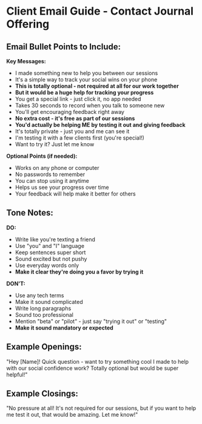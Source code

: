 # Client Email Guide - Contact Journal Offering

## Email Bullet Points to Include:

**Key Messages:**
- I made something new to help you between our sessions
- It's a simple way to track your social wins on your phone
- **This is totally optional - not required at all for our work together**
- **But it would be a huge help for tracking your progress**
- You get a special link - just click it, no app needed
- Takes 30 seconds to record when you talk to someone new
- You'll get encouraging feedback right away
- **No extra cost - it's free as part of our sessions**
- **You'd actually be helping ME by testing it out and giving feedback**
- It's totally private - just you and me can see it
- I'm testing it with a few clients first (you're special!)
- Want to try it? Just let me know

**Optional Points (if needed):**
- Works on any phone or computer
- No passwords to remember
- You can stop using it anytime
- Helps us see your progress over time
- Your feedback will help make it better for others

## Tone Notes:

**DO:**
- Write like you're texting a friend
- Use "you" and "I" language
- Keep sentences super short
- Sound excited but not pushy
- Use everyday words only
- **Make it clear they're doing you a favor by trying it**

**DON'T:**
- Use any tech terms
- Make it sound complicated
- Write long paragraphs
- Sound too professional
- Mention "beta" or "pilot" - just say "trying it out" or "testing"
- **Make it sound mandatory or expected**

## Example Openings:
"Hey [Name]! Quick question - want to try something cool I made to help with our social confidence work? Totally optional but would be super helpful!"

## Example Closings:
"No pressure at all! It's not required for our sessions, but if you want to help me test it out, that would be amazing. Let me know!"